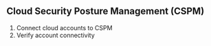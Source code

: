 ## Cloud Security Posture Management (CSPM)

1. Connect cloud accounts to CSPM 
2. Verify account connectivity
